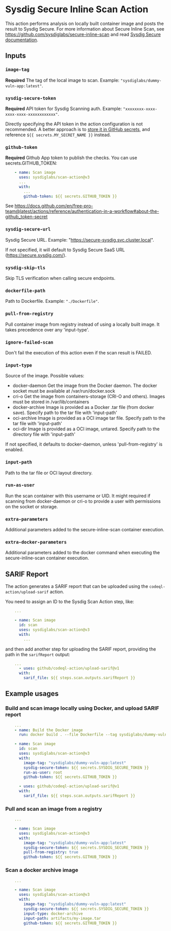 # Sysdig Secure Inline Scan Action

This action performs analysis on locally built container image and posts the result to Sysdig Secure. For more information about Secure Inline Scan, see https://github.com/sysdiglabs/secure-inline-scan and read [Sysdig Secure documentation](https://docs.sysdig.com/en/image-scanning.html).

## Inputs

### `image-tag`

**Required** The tag of the local image to scan. Example: `"sysdiglabs/dummy-vuln-app:latest"`.

### `sysdig-secure-token`

**Required** API token for Sysdig Scanning auth. Example: `"xxxxxxxx-xxxx-xxxx-xxxx-xxxxxxxxxxxx"`.

Directly specifying the API token in the action configuration is not recommended. A better approach is to [store it in GitHub secrets](https://help.github.com/en/actions/automating-your-workflow-with-github-actions/creating-and-using-encrypted-secrets), and reference `${{ secrets.MY_SECRET_NAME }}` instead.

### `github-token`

**Required** Github App token to publish the checks. You can use secrets.GITHUB_TOKEN:

```yaml
    - name: Scan image
      uses: sysdiglabs/scan-action@v3
      ...
      with:
        ...
        github-token: ${{ secrets.GITHUB_TOKEN }}
```

See https://docs.github.com/en/free-pro-team@latest/actions/reference/authentication-in-a-workflow#about-the-github_token-secret

### `sysdig-secure-url`

Sysdig Secure URL. Example: "https://secure-sysdig.svc.cluster.local".

If not specified, it will default to Sysdig Secure SaaS URL (https://secure.sysdig.com/).

### `sysdig-skip-tls`

Skip TLS verification when calling secure endpoints.

### `dockerfile-path`

Path to Dockerfile. Example: `"./Dockerfile"`.

### `pull-from-registry`

Pull container image from registry instead of using a locally built image. It takes precedence over any 'input-type'.

### `ignore-failed-scan`

Don't fail the execution of this action even if the scan result is FAILED.

### `input-type`

Source of the image. Possible values:

* docker-daemon   Get the image from the Docker daemon.
                  The docker socket must be available at /var/run/docker.sock
* cri-o           Get the image from containers-storage (CRI-O and others).
                  Images must be stored in /var/lib/containers
* docker-archive  Image is provided as a Docker .tar file (from docker save).
                  Specify path to the tar file with 'input-path'
* oci-archive     Image is provided as a OCI image tar file.
                  Specify path to the tar file with 'input-path'
* oci-dir         Image is provided as a OCI image, untared.
                  Specify path to the directory file with 'input-path'
  
If not specified, it defaults to docker-daemon, unless 'pull-from-registry' is enabled.

### `input-path`

Path to the tar file or OCI layout directory.

### `run-as-user`

Run the scan container with this username or UID.
It might required if scanning from docker-daemon or cri-o to provide a user with permissions on the socket or storage.

### `extra-parameters`

Additional parameters added to the secure-inline-scan container execution.

### `extra-docker-parameters`

Additional parameters added to the docker command when executing the secure-inline-scan container execution.

## SARIF Report

The action generates a SARIF report that can be uploaded using the `codeql-action/upload-sarif` action.

You need to assign an ID to the Sysdig Scan Action step, like:

```yaml
    ...

    - name: Scan image
      id: scan
      uses: sysdiglabs/scan-action@v3
      with:
        ...
```

and then add another step for uploading the SARIF report, providing the path in the `sarifReport` output:

```yaml
    ...
      - uses: github/codeql-action/upload-sarif@v1
      with:
        sarif_file: ${{ steps.scan.outputs.sarifReport }}
```

## Example usages

### Build and scan image locally using Docker, and upload SARIF report

```yaml
    ...
    - name: Build the Docker image
      run: docker build . --file Dockerfile --tag sysdiglabs/dummy-vuln-app:latest

    - name: Scan image
      id: scan
      uses: sysdiglabs/scan-action@v3
      with:
        image-tag: "sysdiglabs/dummy-vuln-app:latest"
        sysdig-secure-token: ${{ secrets.SYSDIG_SECURE_TOKEN }}
        run-as-user: root
        github-token: ${{ secrets.GITHUB_TOKEN }}

      - uses: github/codeql-action/upload-sarif@v1
      with:
        sarif_file: ${{ steps.scan.outputs.sarifReport }}

```

### Pull and scan an image from a registry

```yaml
    ...

    - name: Scan image
      uses: sysdiglabs/scan-action@v3
      with:
        image-tag: "sysdiglabs/dummy-vuln-app:latest"
        sysdig-secure-token: ${{ secrets.SYSDIG_SECURE_TOKEN }}
        pull-from-registry: true
        github-token: ${{ secrets.GITHUB_TOKEN }}
```

### Scan a docker archive image


```yaml
    ...

    - name: Scan image
      uses: sysdiglabs/scan-action@v3
      with:
        image-tag: "sysdiglabs/dummy-vuln-app:latest"
        sysdig-secure-token: ${{ secrets.SYSDIG_SECURE_TOKEN }}
        input-type: docker-archive
        input-path: artifacts/my-image.tar
        github-token: ${{ secrets.GITHUB_TOKEN }}
```
